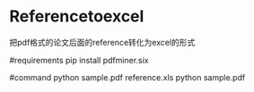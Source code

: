 # Referencetoexcel
把pdf格式的论文后面的reference转化为excel的形式

#requirements
pip install pdfminer.six

#command
python sample.pdf reference.xls
python sample.pdf 
